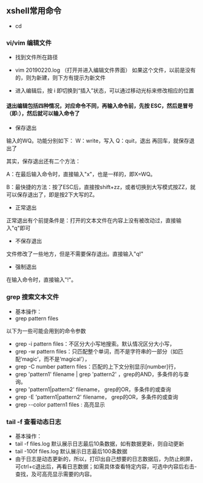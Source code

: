 ## xshell常用命令
- cd 


### vi/vim 编辑文件

- 找到文件所在路径

- vim 20190220.log （打开并进入编辑文件界面）
如果这个文件，以前是没有的，则为新建，则下方有提示为新文件

- 进入编辑后，按 i 即切换到“插入”状态，可以通过移动光标来修改相应的位置


#### 退出编辑包括四种情况，对应命令不同，再输入命令前，先按 ESC，然后是冒号（即:），然后就可以输入命令了

- 保存退出

输入的WQ。功能分别如下：
W：write，写入
Q：quit，退出
再回车，就保存退出了

其实，保存退出还有二个方法：

A：在最后输入命令时，直接输入"x"，也是一样的，即X=WQ。

B：最快捷的方法：按了ESC后，直接按shift+zz，或者切换到大写模式按ZZ，就可以保存退出了，即是按2下大写的Z。

- 正常退出

正常退出有个前提条件是：打开的文本文件在内容上没有被改动过，直接输入"q"即可

- 不保存退出

文件修改了一些地方，但是不需要保存退出。直接输入"q!"

- 强制退出

在输入命令时，直接输入"!"。



### grep 搜索文本文件

- 基本操作： 
- grep pattern files

以下为一些可能会用到的命令参数
- grep -i pattern files：不区分大小写地搜索。默认情况区分大小写，
- grep -w pattern files：只匹配整个单词，而不是字符串的一部分（如匹配‘magic’，而不是‘magical’），
- grep -C number pattern files：匹配的上下文分别显示[number]行，
- grep 'pattern1' filename | grep 'pattern2' ，grep的AND，多条件的与查询。
- grep 'pattern1\|pattern2' filename， grep的OR，多条件的或查询
- grep -E 'pattern1|pattern2' filename， grep的OR，多条件的或查询
- grep --color pattern1 files : 高亮显示

### tail -f  查看动态日志

- 基本操作： 
- tail -f files.log  默认展示日志最后10条数据，如有数据更新，则自动更新
- tail -100f files.log  默认展示日志最后100条数据
- 由于日志是动态更新的，所以，打印出自己想要的日志数据后，为防止刷屏，可ctrl+c退出后，再看日志数据；如需具体查看特定内容，可选中内容后右击-查找，及可高亮显示需要的内容。

